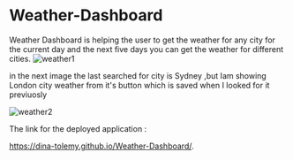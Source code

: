 # Weather-Dashboard
Weather Dashboard is helping the user to get the weather for any city for the current day and the next five days 
you can get the weather for different  cities.
![weather1](https://user-images.githubusercontent.com/55872249/70845938-856be080-1ea8-11ea-92a6-7c608bd20d8d.png)


in the next image the last searched for city is Sydney ,but Iam showing London city weather from it's button
which is saved when I looked for it previuosly


![weather2](https://user-images.githubusercontent.com/55872249/70845940-8a309480-1ea8-11ea-8368-95d737dc55ce.png)

The link for the deployed application :

https://dina-tolemy.github.io/Weather-Dashboard/.
